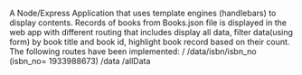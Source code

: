 A Node/Express Application that uses template engines (handlebars) to display contents. Records of books from Books.json file is displayed in the web app with different routing that includes display all data, filter data(using form) by book title and book id, highlight book record based on their count.
The following routes have been implemented:
/
/data/isbn/isbn_no (isbn_no= 1933988673)
/data
/allData



